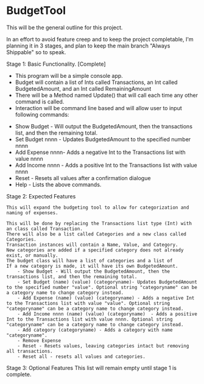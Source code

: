 # BudgetTool


This will be the general outline for this project. 

In an effort to avoid feature creep and to keep the project completable, I'm planning it in 3 stages, and plan to keep the main branch "Always Shippable" 
so to speak. 

Stage 1: Basic Functionality. [Complete]
* This program will be a simple console app. 
* Budget will contain a list of Ints called Transactions, an Int called BudgetedAmount, and an Int called RemainingAmount
* There will be a Method named Update() that will call each time any other command is called. 
* Interaction will be command line based and will allow user to input following commands:
- Show Budget - Will output the BudgetedAmount, then the transactions list, and then the remaining total. 
- Set Budget nnnn - Updates BudgetedAmount to the specified number nnnn
- Add Expense nnnn- Adds a negative Int to the Transactions list with value nnnn
- Add Income nnnn - Adds a positive Int to the Transactions list with value nnnn
- Reset - Resets all values after a confirmation dialogue
- Help - Lists the above commands.

        
Stage 2: Expected Features 

    This will expand the budgeting tool to allow for categorization and naming of expenses. 

    This will be done by replacing the Transactions list type (Int) with an class called Transaction. 
    There will also be a list called Categories and a new class called Categories. 
    Transaction instances will contain a Name, Value, and Category. 
    New categories are added if a specified category does not already exist, or manually. 
    The budget class will have a list of categories and a list of 
    If a new category is made, it will have its own BudgetedAmount.     
        - Show Budget - Will output the BudgetedAmount, then the transactions list, and then the remaining total. 
        - Set Budget (name) (value) (categoryname)- Updates BudgetedAmount to the specified number "value". Optional string "categoryname" can be a category name to change category instead. 
        - Add Expense (name) (value) (categoryname) - Adds a negative Int to the Transactions list with value "value". Optional string "categoryname" can be a category name to change category instead. 
        - Add Income nnnn (name) (value) (categoryname)  - Adds a positive Int to the Transactions list with value nnnn. Optional string "categoryname" can be a category name to change category instead. 
        - Add category (categoryname) - Adds a category with name "categoryname". 
        - Remove Expense 
        - Reset - Resets values, leaving categories intact but removing all transactions. 
        - Reset all - resets all values and categories. 



Stage 3: Optional Features
    This list will remain empty until stage 1 is complete. 
        